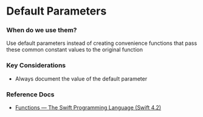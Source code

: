 # Default Parameters
### When do we use them?
Use default parameters instead of creating convenience functions that pass these common constant values to the original function

### Key Considerations
* Always document the value of the default parameter

### Reference Docs
* [Functions — The Swift Programming Language (Swift 4.2)](https://docs.swift.org/swift-book/LanguageGuide/Functions.html#ID166)

